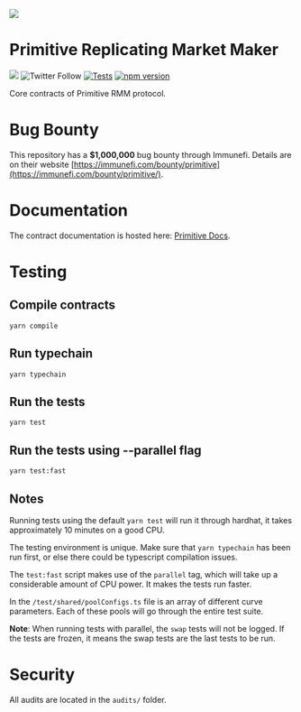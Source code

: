 ![](https://pbs.twimg.com/profile_banners/1241234631707381760/1588727988/1500x500)

# Primitive Replicating Market Maker

[![](https://img.shields.io/github/stars/primitivefinance/rmm-core?style=social)](https://img.shields.io/github/stars/primitivefinance/rmm-core?style=social)
![Twitter Follow](https://img.shields.io/twitter/follow/primitivefi?style=social)
[![Tests](https://github.com/primitivefinance/rmm-core/actions/workflows/ci.yaml/badge.svg)](https://github.com/primitivefinance/rmm-core/actions/workflows/ci.yaml)
[![npm version](https://img.shields.io/npm/v/@primitivefi/rmm-core/latest.svg)](https://www.npmjs.com/package/@primitivefi/rmm-core/v/latest)

Core contracts of Primitive RMM protocol.

# Bug Bounty

This repository has a **$1,000,000** bug bounty through Immunefi. Details are on their website [https://immunefi.com/bounty/primitive](https://immunefi.com/bounty/primitive/).

# Documentation

The contract documentation is hosted here: [Primitive Docs](https://docs.primitive.finance).

# Testing

## Compile contracts

`yarn compile`

## Run typechain

`yarn typechain`

## Run the tests

`yarn test`

## Run the tests using --parallel flag

`yarn test:fast`

## Notes

Running tests using the default `yarn test` will run it through hardhat, it takes approximately 10 minutes on a good CPU.

The testing environment is unique. Make sure that `yarn typechain` has been run first, or else there could be typescript compilation issues.

The `test:fast` script makes use of the `parallel` tag, which will take up a considerable amount of CPU power. It makes the tests run faster.

In the `/test/shared/poolConfigs.ts` file is an array of different curve parameters. Each of these pools will go through the entire test suite.

**Note**: When running tests with parallel, the `swap` tests will not be logged. If the tests are frozen, it means the swap tests are the last tests to be run.

# Security

All audits are located in the `audits/` folder.
